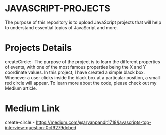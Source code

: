 # JAVASCRIPT-PROJECTS
The purpose of this repository is to upload JavaScript projects that will help to understand essential topics of JavaScript and more.

# Projects Details
createCircle:- 
      The purpose of the project is to learn the different properties of events, with one of the most famous properties being the X and Y coordinate values. In this project, I have created a simple black box. Whenever a user clicks inside the black box at a particular position, a small red circle will appear. To learn more about the code, please check out my Medium article.
        
# Medium Link
create-circle:- https://medium.com/@aryanpandit1718/javascripts-top-interview-question-0cf9279dcbed
